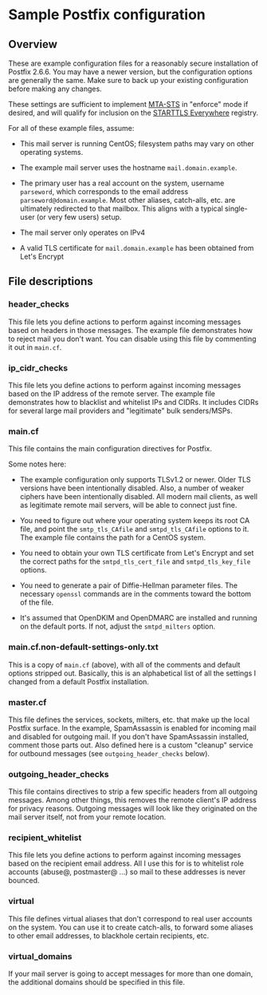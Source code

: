 # Sample Postfix configuration

## Overview

These are example configuration files for a reasonably secure installation of Postfix 2.6.6. You may have a newer
version, but the configuration options are generally the same. Make sure to back up your existing configuration 
before making any changes.

These settings are sufficient to implement [MTA-STS](https://www.hardenize.com/blog/mta-sts) in "enforce" mode if 
desired, and will qualify for inclusion on the [STARTTLS Everywhere](https://starttls-everywhere.org/) registry.

For all of these example files, assume:

- This mail server is running CentOS; filesystem paths may vary on other operating systems.

- The example mail server uses the hostname `mail.domain.example`.

- The primary user has a real account on the system, username `parseword`, which corresponds to the email 
address `parseword@domain.example`. Most other aliases, catch-alls, etc. are ultimately redirected to that mailbox. 
This aligns with a typical single-user (or very few users) setup.

- The mail server only operates on IPv4

- A valid TLS certificate for `mail.domain.example` has been obtained from Let's Encrypt 

## File descriptions

### header_checks

This file lets you define actions to perform against incoming messages based on headers in those messages. The 
example file demonstrates how to reject mail you don't want. You can disable using this file by commenting it out
in `main.cf`.

### ip_cidr_checks

This file lets you define actions to perform against incoming messages based on the IP address of the remote server. 
The example file demonstrates how to blacklist and whitelist IPs and CIDRs. It includes CIDRs for several large 
mail providers and "legitimate" bulk senders/MSPs.

### main.cf

This file contains the main configuration directives for Postfix.

Some notes here:

- The example configuration only supports TLSv1.2 or newer. Older TLS versions have been intentionally disabled. Also, 
a number of weaker ciphers have been intentionally disabled. All modern mail clients, as well as legitimate remote 
mail servers, will be able to connect just fine.

- You need to figure out where your operating system keeps its root CA file, and point 
the `smtp_tls_CAfile` and `smtpd_tls_CAfile` options to it. The example file contains the path for a CentOS system.

- You need to obtain your own TLS certificate from Let's Encrypt and set the correct paths for 
the `smtpd_tls_cert_file` and `smtpd_tls_key_file` options.

- You need to generate a pair of Diffie-Hellman parameter files. The necessary `openssl` commands are in the comments
toward the bottom of the file.

- It's assumed that OpenDKIM and OpenDMARC are installed and running on the default ports. If not, adjust 
the `smtpd_milters` option.

### main.cf.non-default-settings-only.txt

This is a copy of `main.cf` (above), with all of the comments and default options stripped out. Basically, this is an 
alphabetical list of all the settings I changed from a default Postfix installation.

### master.cf

This file defines the services, sockets, milters, etc. that make up the local Postfix surface. In the example, 
SpamAssassin is enabled for incoming mail and disabled for outgoing mail. If you don't have SpamAssassin installed, 
comment those parts out. Also defined here is a custom "cleanup" service for outbound messages 
(see `outgoing_header_checks` below).

### outgoing_header_checks

This file contains directives to strip a few specific headers from all outgoing messages. Among other things, this 
removes the remote client's IP address for privacy reasons. Outgoing messages will look like they originated on the mail 
server itself, not from your remote location.

### recipient_whitelist

This file lets you define actions to perform against incoming messages based on the recipient email address. All I 
use this for is to whitelist role accounts (abuse@, postmaster@ ...) so mail to these addresses is never bounced.

### virtual

This file defines virtual aliases that don't correspond to real user accounts on the system. You can use it to 
create catch-alls, to forward some aliases to other email addresses, to blackhole certain recipients, etc.

### virtual_domains

If your mail server is going to accept messages for more than one domain, the additional domains should be 
specified in this file.